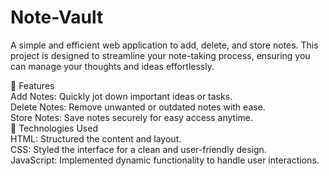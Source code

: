 # Note-Vault
A simple and efficient web application to add, delete, and store notes. This project is designed to streamline your note-taking process, ensuring you can manage your thoughts and ideas effortlessly.

🌟 Features<br>
Add Notes: Quickly jot down important ideas or tasks.<br>
Delete Notes: Remove unwanted or outdated notes with ease.<br>
Store Notes: Save notes securely for easy access anytime.<br>
🚀 Technologies Used<br>
HTML: Structured the content and layout.<br>
CSS: Styled the interface for a clean and user-friendly design.<br>
JavaScript: Implemented dynamic functionality to handle user interactions.<br>

